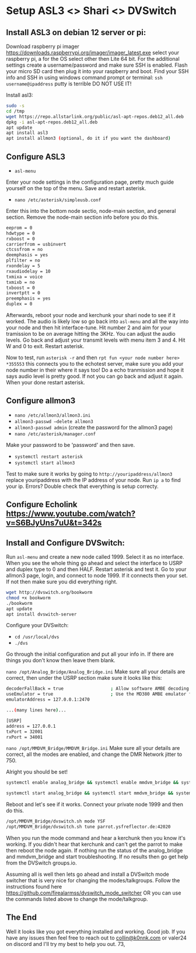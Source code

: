 # Setup ASL3 <> Shari <> DVSwitch

## Install ASL3 on debian 12 server or pi:

Download raspberry pi imager https://downloads.raspberrypi.org/imager/imager_latest.exe select your raspberry pi, a for the OS select other then Lite 64 bit. For the additional settings create a username/password and make sure SSH is enabled. Flash your micro SD card then plug it into your raspberry and boot. Find your SSH info and SSH in using windows command prompt or terminal: `ssh username@ipaddress` putty is terrible DO NOT USE IT!

Install asl3:

```bash
sudo -s
cd /tmp
wget https://repo.allstarlink.org/public/asl-apt-repos.deb12_all.deb
dpkg -i asl-apt-repos.deb12_all.deb
apt update
apt install asl3
apt install allmon3 (optional, do it if you want the dashboard)
```

## Configure ASL3

 - `asl-menu`

Enter your node settings in the configuration page, pretty much guide yourself on the top of the menu. Save and restart asterisk.

 - `nano /etc/asterisk/simpleusb.conf`

Enter this into the bottom node sectio, node-main section, and general section. Remove the node-main section info before you do this.

```bash
eeprom = 0
hdwtype = 0
rxboost = 0
carrierfrom = usbinvert
ctcssfrom = no
deemphasis = yes
plfilter = no
rxondelay = 5
rxaudiodelay = 10
txmixa = voice
txmixb = no
txboost = 0
invertptt = 0
preemphasis = yes
duplex = 0
```

Afterwards, reboot your node and kerchunk your shari node to see if it worked. The audio is likely low so go back into `asl-menu` and all the way into your node and then hit interface-tune. Hit number 2 and aim for your tramission to be on average hitting the 3KHz. You can adjust the audio levels. Go back and adjust your transmit levels with menu item 3 and 4. Hit W and 0 to exit. Restart asterisk.

Now to test, run `asterisk -r` and then `rpt fun <your node number here> *355553` this connects you to the echotest server, make sure you add your node number in their where it says too! Do a echo tranmission and hope it says audio level is pretty good. If not you can go back and adjust it again. When your done restart asterisk.

## Configure allmon3

 - `nano /etc/allmon3/allmon3.ini`
 - `allmon3-passwd –delete allmon3`
 - `allmon3-passwd admin` (create the password for the allmon3 page)
 - `nano /etc/asterisk/manager.conf`

Make your password to be 'password' and then save.

 - `systemctl restart asterisk`
 - `systemctl start allmon3`

Test to make sure it works by going to `http://youripaddress/allmon3` replace youripaddress with the IP address of your node. Run `ip a` to find your ip. Errors? Double check that everything is setup correcty.

## Configure Echolink https://www.youtube.com/watch?v=S6BJyUns7uU&t=342s

## Install and Configure DVSwitch:

Run `asl-menu` and create a new node called 1999. Select it as no interface. When you see the whole thing go ahead and select the interface to USRP and duplex type to 0 and then HALF.
Restart asterisk and test it. Go to your allmon3 page, login, and connect to node 1999. If it connects then your set. If not then make sure you did everything right.

```bash
wget http://dvswitch.org/bookworm
chmod +x bookworm
./bookworm
apt update
apt install dvswitch-server
```

Configure your DVSwitch:

 - `cd /usr/local/dvs`
 - `./dvs`

Go through the initial configuration and put all your info in. If there are things you don't know then leave them blank.

`nano /opt/Analog_Bridge/Analog_Bridge.ini` Make sure all your details are correct, then under the USRP section make sure it looks like this:

```bash
decoderFallBack = true                  ; Allow software AMBE decoding if a hardware decoder is not found
useEmulator = true                      ; Use the MD380 AMBE emulator for AMBE72 (DMR/YSFN/NXDN)
emulatorAddress = 127.0.0.1:2470

...(many lines here)...

[USRP]
address = 127.0.0.1
txPort = 32001
rxPort = 34001
```

`nano /opt/MMDVM_Bridge/MMDVM_Bridge.ini` Make sure all your details are correct, all the modes are enabled, and change the DMR Network jitter to 750.

Alright you should be set!

```bash
systemctl enable analog_bridge && systemctl enable mmdvm_bridge && systemctl enable md380-emu

systemctl start analog_bridge && systemctl start mmdvm_bridge && systemctl start md380-emu
```

Reboot and let's see if it works. Connect your private node 1999 and then do this.

```bash
/opt/MMDVM_Bridge/dvswitch.sh mode YSF
/opt/MMDVM_Bridge/dvswitch.sh tune parrot.ysfreflector.de:42020
```

When you run the mode command and hear a kerchunk then you know it's working. If you didn't hear that kerchunk and can't get the parrot to make then reboot the node again. If nothing run the status of the analog_bridge and mmdvm_bridge and start troubleshooting. If no results then go get help from the DVSwitch groups.io.

Assuming all is well then lets go ahead and install a DVSwitch mode switcher that is very nice for changing the modes/talkgroups. Follow the instructions found here https://github.com/firealarmss/dvswitch_mode_switcher OR you can use the commands listed above to change the mode/talkgroup.

## The End

Well it looks like you got everything installed and working. Good job. If you have any issues then feel free to reach out to collin@k0nnk.com or valer24 on discord and I'll try my best to help you out. 73,

